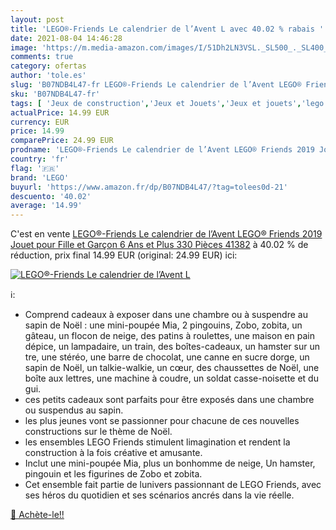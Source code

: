 ```yaml
---
layout: post
title: 'LEGO®-Friends Le calendrier de l’Avent L avec 40.02 % rabais '
date: 2021-08-04 14:46:28
image: 'https://m.media-amazon.com/images/I/51Dh2LN3VSL._SL500_._SL400_.jpg'
comments: true
category: ofertas
author: 'tole.es'
slug: 'B07NDB4L47-fr LEGO®-Friends Le calendrier de l’Avent LEGO® Friends 2019...'
sku: 'B07NDB4L47-fr'
tags: [ 'Jeux de construction','Jeux et Jouets','Jeux et jouets','lego', ]
actualPrice: 14.99 EUR
currency: EUR
price: 14.99
comparePrice: 24.99 EUR
prodname: 'LEGO®-Friends Le calendrier de l’Avent LEGO® Friends 2019 Jouet pour Fille et Garçon 6 Ans et Plus  330 Pièces 41382'
country: 'fr'
flag: '🇫🇷'
brand: 'LEGO'
buyurl: 'https://www.amazon.fr/dp/B07NDB4L47/?tag=tolees0d-21'
descuento: '40.02'
average: '14.99'
---
```


C'est en vente [LEGO®-Friends Le calendrier de l’Avent LEGO® Friends 2019 Jouet pour Fille et Garçon 6 Ans et Plus  330 Pièces 41382](https://www.amazon.fr/dp/B07NDB4L47/?tag=tolees0d-21)  à  40.02 % de réduction, prix final  14.99 EUR (original: 24.99 EUR) ici:

[![LEGO®-Friends Le calendrier de l’Avent L](https://m.media-amazon.com/images/I/51Dh2LN3VSL._SL500_._SL400_.jpg)](https://www.amazon.fr/dp/B07NDB4L47/?tag=tolees0d-21)

ℹ️:

- Comprend cadeaux à exposer dans une chambre ou à suspendre au sapin de Noël : une mini-poupée Mia, 2 pingouins, Zobo, zobita, un gâteau, un flocon de neige, des patins à roulettes, une maison en pain dépice, un lampadaire, un train, des boîtes-cadeaux, un hamster sur un tre, une stéréo, une barre de chocolat, une canne en sucre dorge, un sapin de Noël, un talkie-walkie, un cœur, des chaussettes de Noël, une boîte aux lettres, une machine à coudre, un soldat casse-noisette et du gui.
- ces petits cadeaux sont parfaits pour être exposés dans une chambre ou suspendus au sapin.
- les plus jeunes vont se passionner pour chacune de ces nouvelles constructions sur le thème de Noël.
- les ensembles LEGO Friends stimulent limagination et rendent la construction à la fois créative et amusante.
- Inclut une mini-poupée Mia, plus un bonhomme de neige, Un hamster, pingouin et les figurines de Zobo et zobita.
- Cet ensemble fait partie de lunivers passionnant de LEGO Friends, avec ses héros du quotidien et ses scénarios ancrés dans la vie réelle.

[🛒 Achète-le!!](https://www.amazon.fr/dp/B07NDB4L47/?tag=tolees0d-21)
